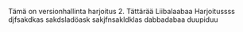 Tämä on versionhallinta harjoitus 2.
Tättärää
Liibalaabaa
Harjoitussss
djfsakdkas
sakdsladöask
sakjfnsakldklas
dabbadabaa
duupiduu

